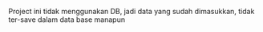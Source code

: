 Project ini tidak menggunakan DB, jadi data yang sudah dimasukkan, tidak ter-save dalam data base manapun
